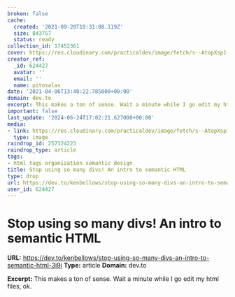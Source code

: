 ```yaml
---
broken: false
cache:
  created: '2021-09-20T19:31:08.119Z'
  size: 843757
  status: ready
collection_id: 17452361
cover: https://res.cloudinary.com/practicaldev/image/fetch/s--AtopXsp1--/c_imagga_scale,f_auto,fl_progressive,h_500,q_auto,w_1000/https://thepracticaldev.s3.amazonaws.com/i/0d2br5nop9vuios7bkgv.png
creator_ref:
  _id: 624427
  avatar: ''
  email: ''
  name: pitosalas
date: '2021-04-06T13:40:22.785000+00:00'
domain: dev.to
excerpt: This makes a ton of sense. Wait a minute while I go edit my html files, ok.
important: false
last_update: '2024-06-24T17:02:21.627000+00:00'
media:
- link: https://res.cloudinary.com/practicaldev/image/fetch/s--AtopXsp1--/c_imagga_scale,f_auto,fl_progressive,h_500,q_auto,w_1000/https://thepracticaldev.s3.amazonaws.com/i/0d2br5nop9vuios7bkgv.png
  type: image
raindrop_id: 257324223
raindrop_type: article
tags:
- html tags organization semantic design
title: Stop using so many divs! An intro to semantic HTML
type: drop
url: https://dev.to/kenbellows/stop-using-so-many-divs-an-intro-to-semantic-html-3i9i
user_id: 624427
---
```


# Stop using so many divs! An intro to semantic HTML

**URL:** https://dev.to/kenbellows/stop-using-so-many-divs-an-intro-to-semantic-html-3i9i
**Type:** article
**Domain:** dev.to

**Excerpt:** This makes a ton of sense. Wait a minute while I go edit my html files, ok.

